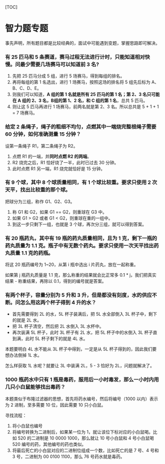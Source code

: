 [TOC]

# 智力题专题

事先声明，所有题目都是比较经典的，面试中可能遇到变题，掌握思路即可解决。

### 有 25 匹马和 5 条赛道，赛马过程无法进行计时，只能知道相对快慢。问最少需要几场赛马可以知道前 3 名?

1. 先把 25 匹马分成 5 组，进行 5 场赛马，得到每组的排名。
2. 再将每组的第 1 名选出，进行 1 场赛马，按照这场的排名将 5 组先后标为 A、B、C、D、E。
3. 则我们可以知道，**A 组的第 1 名就是所有 25 匹马的第 1 名；第 2、3 名只可能在 A 组的 2、3 名，B组的第 1、2 名，和 C 组的第 1 名**，总共 5 匹马。
4. 则让这 5 匹马再进行 1 场赛马，前两名就是第 2、3 名。所以总共是 5 + 1 + 1 = 7 场赛马。

### 给定 2 条绳子，绳子的粗细不均匀，点燃其中一端烧完整根绳子需要 60 分钟，如何准确测量 15 分钟？

设第一条绳子 R1，第二条绳子为 R2。

1. 点燃 R1 的一端，并**同时点燃 R2 的两端**。
2. R2 烧完之后，R1 恰好烧了一半，此时已过去 30 分钟。
3. 此时点燃 R1 另一端，R1 烧完就恰好是 15 分钟。

### 有 9 个球，其中 8 个球质量相同，有 1 个球比较重。要求只使用 2 次天平，找出比较重的那个球。

把球分为三组，称作 G1、G2、G3。

1. 称 G1 和 G2，如果 G1 == G2，则重球在 G3 中。
2. 如果 G1 > G2 或者 G1 < G2，则重球在重的一组中。
3. 到这一步只剩下一组，也就是 3 个球，再次分三组，就可以得到答案。

### 有 20 瓶药丸，其中有 19 瓶的药丸质量相同，且为 1 克，剩下一瓶的药丸质量为 1.1 克。瓶子中有无数个药丸。要求只使用一次天平找出药丸质量 1.1 克的药瓶。

将这 20 瓶药编号为 1~20，从第 i 瓶中选出 i 片药丸，放在一起称重。

如果第 j 瓶药丸质量是 1.1 克，那么称重的结果就会比正常多 0.1 * j，我们把真实结果 - 称重结果，再除以 0.1，得到的编号就是答案。

### 有两个杯子，容量分别为 5 升和 3 升，但是都没有刻度，水的供应不断。问怎么用这两个杯子得到 4 升的水？

* 首先需要得到 2L 的水，5L 杯子装满后，把 5L 水全部倒入 3L 杯子中，剩下的就是 2L 水。
* 把 3L 杯子清空，然后把 2L 水倒入 3L 水杯中。
* 再次装满 5L 杯子，此时 3L 杯子有 2L 水，把 5L 杯子中的水倒入 3L 杯子直到满，此时 5L 杯子剩下的就是 4L 水。

本题要明白 4L 水不能从 3L 杯子中得到，一定是从 5L 杯子得到的，因此我们要想办法倒掉 1L 水。

怎么样获取 1L 水呢？就要让 3L 中装满 2L，5 - 3 恰好为 2L，问题就解决了。

### 1000 瓶药水中只有 1 瓶是毒药，服用后一小时毒发，那么一小时内用几只小白鼠能够找出毒药？

本题类似于布隆过滤器的思想，首先将药水编号，然后将编号（1000 以内）表示为 2 进制，至多需要 10 位，因此需要 10 只小白鼠。

寻找流程：

1. 将小白鼠也编号
2. 将编号转换为二进制后，如果某一位为 1，就让该位下标对应的小白鼠喝。比如 520 的二进制是 10 0000 1000，那么就让 10 号小白鼠和 4 号小白鼠喝 520 编号的药，其他编号的药也类似。
3. 将最后死亡的小白鼠对应的二进制位组成一个数，比如死亡的是 7 号、4 号和 3 号，二进制为 00 0100 1100，那么 76 号药水就是毒药。